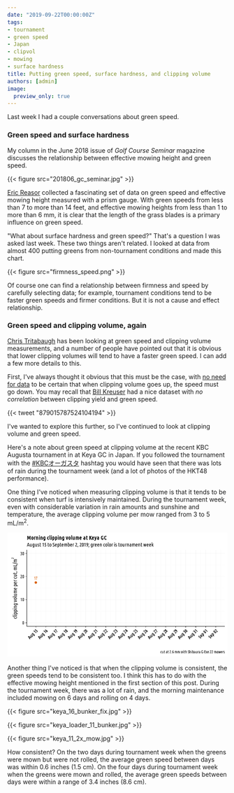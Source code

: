 ```yaml
---
date: "2019-09-22T00:00:00Z"
tags:
- tournament
- green speed
- Japan
- clipvol
- mowing
- surface hardness
title: Putting green speed, surface hardness, and clipping volume
authors: [admin]
image:
  preview_only: true
---
```


Last week I had a couple conversations about green speed. 

### Green speed and surface hardness

My column in the June 2018 issue of *Golf Course Seminar* magazine discusses the relationship between effective mowing height and green speed.

{{< figure src="201806_gc_seminar.jpg" >}}

[Eric Reasor](https://twitter.com/TurfBlade) collected a fascinating set of data on green speed and effective mowing height measured with a prism gauge. With green speeds from less than 7 to more than 14 feet, and effective mowing heights from less than 1 to more than 6 mm, it is clear that the length of the grass blades is a primary influence on green speed.

"What about surface hardness and green speed?" That's a question I was asked last week. These two things aren't related. I looked at data from almost 400 putting greens from non-tournament conditions and made this chart.

{{< figure src="firmness_speed.png" >}}

Of course one can find a relationship between firmness and speed by carefully selecting data; for example, tournament conditions tend to be faster green speeds and firmer conditions. But it is not a cause and effect relationship.

### Green speed and clipping volume, again

[Chris Tritabaugh](https://twitter.com/ct_turf/status/1174283524695830529?s=20) has been looking at green speed and clipping volume measurements, and a number of people have pointed out that it is obvious that lower clipping volumes will tend to have a faster green speed. I can add a few more details to this.

First, I've always thought it obvious that this must be the case, with [no need for data](https://www.blog.asianturfgrass.com/2017/06/i-dont-really-need-to-show-any-data-for-this-to-be-certain.html) to be certain that when clipping volume goes up, the speed must go down. You may recall that [Bill Kreuser](https://twitter.com/UNLturf/status/879015787524104194?s=20) had a nice dataset with *no correlation* between clipping yield and green speed.

{{< tweet "879015787524104194" >}}

I've wanted to explore this further, so I've continued to look at clipping volume and green speed. 

Here's a note about green speed at clipping volume at the recent KBC Augusta tournament in at Keya GC in Japan. If you followed the tournament with the [#KBCオーガスタ](https://twitter.com/hashtag/KBC%E3%82%AA%E3%83%BC%E3%82%AC%E3%82%B9%E3%82%BF?src=hashtag_click) hashtag you would have seen that there was lots of rain during the tournament week (and a lot of photos of the HKT48 performance).

One thing I've noticed when measuring clipping volume is that it tends to be consistent when turf is intensively maintained. During the tournament week, even with considerable variation in rain amounts and sunshine and temperature, the average clipping volume per mow ranged from 3 to 5 mL/m<sup>2</sup>.

![gif of clip vol late aug](clipvol_perMow_animate.gif)

Another thing I've noticed is that when the clipping volume is consistent, the green speeds tend to be consistent too. I think this has to do with the effective mowing height mentioned in the first section of this post. During the tournament week, there was a lot of rain, and the morning maintenance included mowing on 6 days and rolling on 4 days. 

{{< figure src="keya_16_bunker_fix.jpg" >}}

{{< figure src="keya_loader_11_bunker.jpg" >}}

{{< figure src="keya_11_2x_mow.jpg" >}}

How consistent? On the two days during tournament week when the greens were mown but were not rolled, the average green speed between days was within 0.6 inches (1.5 cm). On the four days during tournament week when the greens were mown and rolled, the average green speeds between days were within a range of 3.4 inches (8.6 cm).




